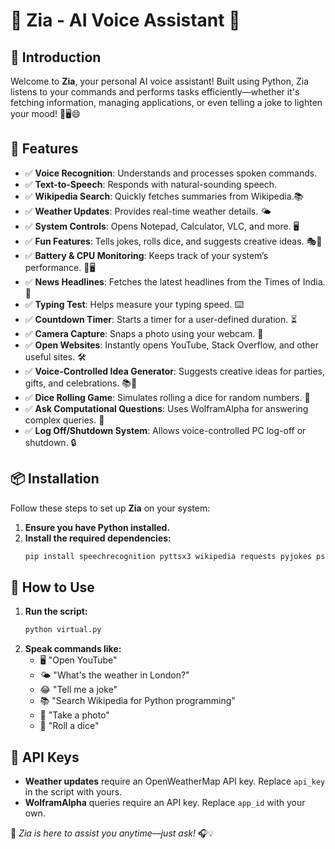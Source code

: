 # 🌟 Zia - AI Voice Assistant 🌟

## 🚀 Introduction
Welcome to **Zia**, your personal AI voice assistant! Built using Python, Zia listens to your commands and performs tasks efficiently—whether it's fetching information, managing applications, or even telling a joke to lighten your mood! 🎤🖥️😄

## 🎯 Features
- ✅ **Voice Recognition**: Understands and processes spoken commands.
- ✅ **Text-to-Speech**: Responds with natural-sounding speech.
- ✅ **Wikipedia Search**: Quickly fetches summaries from Wikipedia.📚
- ✅ **Weather Updates**: Provides real-time weather details. 🌤️
- ✅ **System Controls**: Opens Notepad, Calculator, VLC, and more. 🖥️
- ✅ **Fun Features**: Tells jokes, rolls dice, and suggests creative ideas. 🎭🎲
- ✅ **Battery & CPU Monitoring**: Keeps track of your system’s performance. 🔋🖥️
- ✅ **News Headlines**: Fetches the latest headlines from the Times of India. 📰
- ✅ **Typing Test**: Helps measure your typing speed. ⌨️
- ✅ **Countdown Timer**: Starts a timer for a user-defined duration. ⏳
- ✅ **Camera Capture**: Snaps a photo using your webcam. 📸
- ✅ **Open Websites**: Instantly opens YouTube, Stack Overflow, and other useful sites. 🛠️
- ✅ **Voice-Controlled Idea Generator**: Suggests creative ideas for parties, gifts, and celebrations. 📚🎉
- ✅ **Dice Rolling Game**: Simulates rolling a dice for random numbers. 🎲
- ✅ **Ask Computational Questions**: Uses WolframAlpha for answering complex queries. 🤖
- ✅ **Log Off/Shutdown System**: Allows voice-controlled PC log-off or shutdown. 🔒

## 📦 Installation
Follow these steps to set up **Zia** on your system:

1. **Ensure you have Python installed.**
2. **Install the required dependencies:**
   ```sh
   pip install speechrecognition pyttsx3 wikipedia requests pyjokes psutil wolframalpha ecapture
   ```

## 🎤 How to Use
1. **Run the script:**
   ```sh
   python virtual.py
   ```
2. **Speak commands like:**
   - 🖥️ "Open YouTube"
   - 🌤️ "What's the weather in London?"
   - 😂 "Tell me a joke"
   - 📚 "Search Wikipedia for Python programming"
   - 📸 "Take a photo"
   - 🎲 "Roll a dice"

## 🔑 API Keys
- **Weather updates** require an OpenWeatherMap API key. Replace `api_key` in the script with yours.
- **WolframAlpha** queries require an API key. Replace `app_id` with your own.



🌟 *Zia is here to assist you anytime—just ask!* 🎧💡

